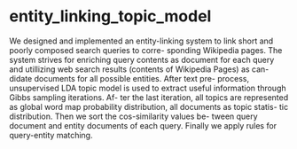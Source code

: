 # entity_linking_topic_model

We designed and implemented an entity-linking system to link short and poorly composed search queries to corre- sponding Wikipedia pages. The system strives for enriching query contents as document for each query and utillizing web search results (contents of Wikipedia Pages) as can- didate documents for all possible entities. After text pre- process, unsupervised LDA topic model is used to extract useful information through Gibbs sampling iterations. Af- ter the last iteration, all topics are represented as global word map probability distribution, all documents as topic statis- tic distribution. Then we sort the cos-similarity values be- tween query document and entity documents of each query. Finally we apply rules for query-entity matching.
